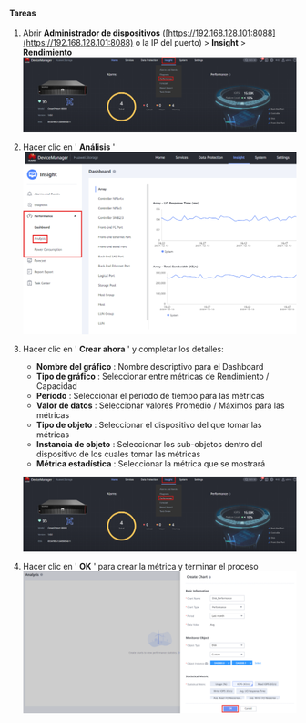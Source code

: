 
#### **Tareas**

1. Abrir **Administrador de dispositivos** ([https://192.168.128.101:8088](https://192.168.128.101:8088) o la IP del puerto) > **Insight** > **Rendimiento**
   ![DashboardCreation001](../../Images/DashboardCreation001.png)
2. Hacer clic en ' **Análisis** '
   ![DashboardCreation002](../../Images/DashboardCreation002.png)
3. Hacer clic en ' **Crear ahora** ' y completar los detalles:

   * **Nombre del gráfico** : Nombre descriptivo para el Dashboard
   * **Tipo de gráfico** : Seleccionar entre métricas de Rendimiento / Capacidad
   * **Período** : Seleccionar el período de tiempo para las métricas
   * **Valor de datos** : Seleccionar valores Promedio / Máximos para las métricas
   * **Tipo de objeto** : Seleccionar el dispositivo del que tomar las métricas
   * **Instancia de objeto** : Seleccionar los sub-objetos dentro del dispositivo de los cuales tomar las métricas
   * **Métrica estadística** : Seleccionar la métrica que se mostrará

   ![DashboardCreation003](../../Images/DashboardCreation001.png)
4. Hacer clic en ' **OK** ' para crear la métrica y terminar el proceso
   ![DashboardCreation004](../../Images/DashboardCreation004.png)

